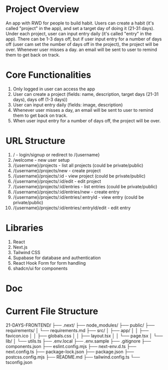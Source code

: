 # Project Overview
An app with RWD for people to build habit. Users can create a habit (it's called "project" in the app), and set a target day of doing it (21-31 days). Under each project, user can input entry daily (it's called "entry" in the app). There can be 1-3 days off, but if user input entry for a number of days off (user cam set the number of days off in the project), the project will be over. Whenever user misses a day. an email will be sent to user to remind them to get back on track.

# Core Functionalities
1. Only logged in user can access the app
2. User can create a project (fields: name, description, target days (21-31 days), days off (1-3 days))
3. User can input entry daily (fields: image, description)
4. Whenever user misses a day, an email will be sent to user to remind them to get back on track.
5. When user input entry for a number of days off, the project will be over.

# URL Structure
1. /                    - login/signup or redirect to /{username}
2. /welcome             - new user setup
3. /{username}/projects - list all projects (could be private/public)
4. /{username}/projects/new     - create project
5. /{username}/projects/:id     - view project (could be private/public)
6. /{username}/projects/:id/edit - edit project
7. /{username}/projects/:id/entries     - list entries (could be private/public)
9. /{username}/projects/:id/entries/new - create entry
10. /{username}/projects/:id/entries/:entryId      - view entry (could be private/public)
11. /{username}/projects/:id/entries/:entryId/edit - edit entry

# Libraries
1. React
2. Next.js
3. Tailwind CSS
4. Supabase for database and authentication
5. React Hook Form for form handling
6. shadcn/ui for components

# Doc

# Current File Structure
21-DAYS-FRONTEND/
├── .next/
├── node_modules/
├── public/
├── requirements/
│   └── requirements.md
├── src/
│   ├── app/
│   │   ├── favicon.ico
│   │   ├── globals.css
│   │   ├── layout.tsx
│   │   └── page.tsx
│   └── lib/
│       └── utils.ts
├── .env.local
├── .env.sample
├── .gitignore
├── components.json
├── eslint.config.mjs
├── next-env.d.ts
├── next.config.ts
├── package-lock.json
├── package.json
├── postcss.config.mjs
├── README.md
├── tailwind.config.ts
└── tsconfig.json